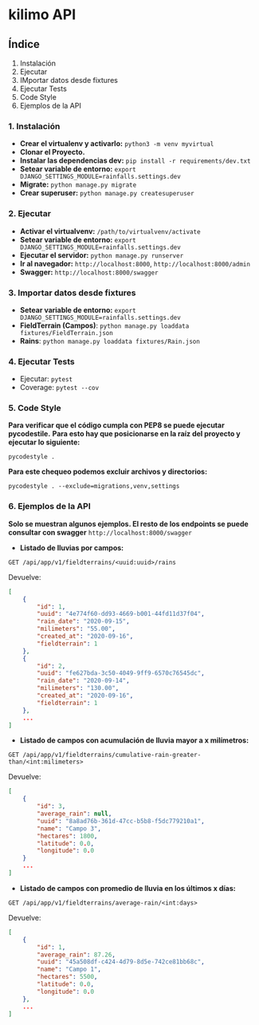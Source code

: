 # kilimo API

## Índice ##

1. Instalación
2. Ejecutar
3. IMportar datos desde fixtures
4. Ejecutar Tests
5. Code Style
6. Ejemplos de la API


### 1. Instalación ###

- **Crear el virtualenv y activarlo:** `python3 -m venv myvirtual`
- **Clonar el Proyecto.**
- **Instalar las dependencias dev:** `pip install -r requirements/dev.txt`
- **Setear variable de entorno:** `export DJANGO_SETTINGS_MODULE=rainfalls.settings.dev`
- **Migrate:** `python manage.py migrate`
- **Crear superuser:** `python manage.py createsuperuser`


### 2. Ejecutar ###

- **Activar el virtualvenv:** `/path/to/virtualvenv/activate`
- **Setear variable de entorno:** `export DJANGO_SETTINGS_MODULE=rainfalls.settings.dev`
- **Ejecutar el servidor:** `python manage.py runserver`
- **Ir al navegador:** `http://localhost:8000`, `http://localhost:8000/admin`
- **Swagger:** `http://localhost:8000/swagger`


### 3. Importar datos desde fixtures ###

- **Setear variable de entorno:** `export DJANGO_SETTINGS_MODULE=rainfalls.settings.dev`
- **FieldTerrain (Campos)**: `python manage.py loaddata fixtures/FieldTerrain.json`
- **Rains**: `python manage.py loaddata fixtures/Rain.json`


### 4. Ejecutar Tests ###

- Ejecutar: `pytest`
- Coverage: `pytest --cov`


### 5. Code Style ###

**Para verificar que el código cumpla con PEP8 se puede ejecutar pycodestile.**
**Para esto hay que posicionarse en la raíz del proyecto y ejecutar lo siguiente:**

`pycodestyle .`

**Para este chequeo podemos excluir archivos y directorios:**

`pycodestyle . --exclude=migrations,venv,settings`


### 6. Ejemplos de la API ###

**Solo se muestran algunos ejemplos. El resto de los endpoints se puede consultar con swagger**
`http://localhost:8000/swagger`

- **Listado de lluvias por campos:**

`GET /api/app/v1/fieldterrains/<uuid:uuid>/rains`

Devuelve:

```json
[
    {
        "id": 1,
        "uuid": "4e774f60-dd93-4669-b001-44fd11d37f04",
        "rain_date": "2020-09-15",
        "milimeters": "55.00",
        "created_at": "2020-09-16",
        "fieldterrain": 1
    },
    {
        "id": 2,
        "uuid": "fe627bda-3c50-4049-9ff9-6570c76545dc",
        "rain_date": "2020-09-14",
        "milimeters": "130.00",
        "created_at": "2020-09-16",
        "fieldterrain": 1
    },
    ...
]
```

- **Listado de campos con acumulación de lluvia mayor a x milímetros:**

`GET /api/app/v1/fieldterrains/cumulative-rain-greater-than/<int:milimeters>`

Devuelve:

```json
[
    {
        "id": 3,
        "average_rain": null,
        "uuid": "8a8ad76b-361d-47cc-b5b8-f5dc779210a1",
        "name": "Campo 3",
        "hectares": 1800,
        "latitude": 0.0,
        "longitude": 0.0
    }
    ...
]
```


- **Listado de campos con promedio de lluvia en los últimos x días:**

`GET /api/app/v1/fieldterrains/average-rain/<int:days>`

Devuelve:

```json
[
    {
        "id": 1,
        "average_rain": 87.26,
        "uuid": "45a508df-c424-4d79-8d5e-742ce81bb68c",
        "name": "Campo 1",
        "hectares": 5500,
        "latitude": 0.0,
        "longitude": 0.0
    },
    ...
]
```
